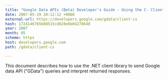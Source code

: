 ```yaml
---
title: "Google Data APIs (Beta) Developer's Guide - Using the C- Client Library"
date: 2007-05-29 20:12:12 +0000
external-url: https://developers.google.com/gdata/client-cs
hash: 1724146765b88515cd828e6b04278648
year: 2007
month: 05
scheme: https
host: developers.google.com
path: /gdata/client-cs

---
```


This document describes how to use the .NET client library to send Google data API ("GData") queries and interpret returned responses.
